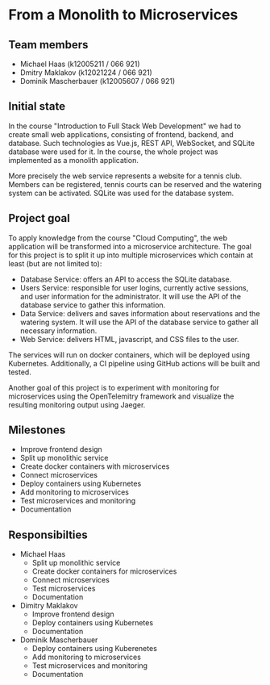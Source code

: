 # From a Monolith to Microservices

## Team members

- Michael Haas (k12005211 / 066 921)
- Dmitry Maklakov (k12021224 / 066 921)
- Dominik Mascherbauer (k12005607 / 066 921)

## Initial state

In the course "Introduction to Full Stack Web Development" we had to create small web applications, consisting of frontend, backend, and database. Such technologies as Vue.js, REST API, WebSocket, and SQLite database were used for it. In the course, the whole project was implemented as a monolith application.

More precisely the web service represents a website for a tennis club. Members can be registered, tennis courts can be reserved and the watering system can be activated. SQLite was used for the database system.

## Project goal

To apply knowledge from the course "Cloud Computing", the web application will be transformed into a microservice architecture.
The goal for this project is to split it up into multiple microservices which contain at least (but are not limited to):

- Database Service: offers an API to access the SQLite database.
- Users Service: responsible for user logins, currently active sessions, and user information for the administrator. It will use the API of the database service to gather this information.
- Data Service: delivers and saves information about reservations and the watering system. It will use the API of the database service to gather all necessary information.
- Web Service: delivers HTML, javascript, and CSS files to the user.

The services will run on docker containers, which will be deployed using Kubernetes.
Additionally, a CI pipeline using GitHub actions will be built and tested.

Another goal of this project is to experiment with monitoring for microservices using the OpenTelemitry framework and visualize the resulting monitoring output using Jaeger.

## Milestones

  - Improve frontend design
  - Split up monolithic service
  - Create docker containers with microservices
  - Connect microservices
  - Deploy containers using Kubernetes
  - Add monitoring to microservices
  - Test microservices and monitoring
  - Documentation

## Responsibilties

  - Michael Haas
      - Split up monolithic service
      - Create docker containers for microservices
      - Connect microservices
      - Test microservices
      - Documentation
  - Dimitry Maklakov
      - Improve frontend design
      - Deploy containers using Kubernetes
      - Documentation
  - Dominik Mascherbauer
      - Deploy containers using Kuberenetes
      - Add monitoring to microservices
      - Test microservices and monitoring
      - Documentation
